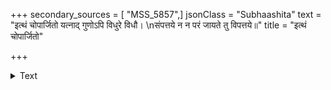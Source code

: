 +++
secondary_sources = [ "MSS_5857",]
jsonClass = "Subhaashita"
text = "इत्थं चोपार्जितो यत्नाद् गुणोऽपि विधुरे विधौ।  \nसंपत्तये न न परं जायते तु विपत्तये॥"
title = "इत्थं चोपार्जितो"

+++

<details><summary>Text</summary>

इत्थं चोपार्जितो यत्नाद् गुणोऽपि विधुरे विधौ।  
संपत्तये न न परं जायते तु विपत्तये॥
</details>

